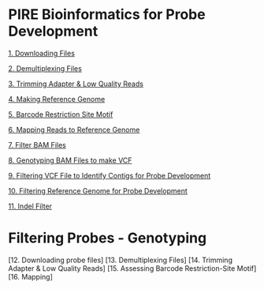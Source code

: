 # PIRE Bioinformatics for Probe Development

[1. Downloading Files](https://github.com/mfrench1/PIRE_walkthrough/blob/master/Downloading%20Files.md) 

[2. Demultiplexing Files](https://github.com/mfrench1/PIRE_walkthrough/blob/master/Demultiplexing%20Files.md)

[3. Trimming Adapter & Low Quality Reads](https://github.com/mfrench1/PIRE_walkthrough/blob/master/Trimming%20Adapter%20%26%20Low%20Quality%20Reads.md)

[4. Making Reference Genome](https://github.com/mfrench1/PIRE_walkthrough/blob/master/Making%20Reference%20Genome.md)

[5. Barcode Restriction Site Motif](https://github.com/mfrench1/PIRE_walkthrough/blob/master/Barcode-Restriction%20Site%20Motif)

[6. Mapping Reads to Reference Genome](https://github.com/mfrench1/PIRE_walkthrough/blob/master/Mapping%20Reads%20to%20Reference%20Genome.md)

[7. Filter BAM Files](https://github.com/mfrench1/PIRE_walkthrough/blob/master/Filter%20BAM%20Files.md)

[8. Genotyping BAM Files to make VCF](https://github.com/mfrench1/PIRE_walkthrough/blob/master/Genotyping%20BAM%20Files%20to%20make%20VCF.md)

[9. Filtering VCF File to Identify Contigs for Probe Development](https://github.com/mfrench1/PIRE_walkthrough/blob/master/Filtering%20VCF%20File%20to%20Identify%20Contigs%20for%20Probe%20Development.md)

[10. Filtering Reference Genome for Probe Development](https://github.com/mfrench1/PIRE_walkthrough/blob/master/Filtering%20Reference%20Genome%20for%20Probe%20Development.md)

[11. Indel Filter](https://github.com/mfrench1/PIRE_walkthrough/blob/master/Indel%20Filter.md)

# Filtering Probes - Genotyping

[12. Downloading probe files]
[13. Demultiplexing Files]
[14. Trimming Adapter & Low Quality Reads] 
[15. Assessing Barcode Restriction-Site Motif]
[16. Mapping]

